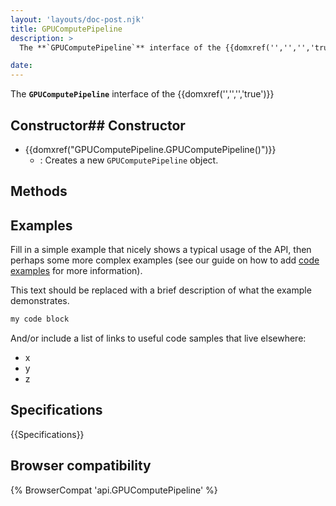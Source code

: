 ```yaml
---
layout: 'layouts/doc-post.njk'
title: GPUComputePipeline
description: >
  The **`GPUComputePipeline`** interface of the {{domxref('','','','true')}} 

date: 
---
```


The **`GPUComputePipeline`** interface of the {{domxref('','','','true')}} 





 ## Constructor## Constructor

- {{domxref("GPUComputePipeline.GPUComputePipeline()")}}
  - : Creates a new `GPUComputePipeline` object.





## Methods



## Examples

Fill in a simple example that nicely shows a typical usage of the API, then perhaps some more complex examples (see our guide on how to add [code examples](/en-US/docs/MDN/Contribute/Structures/Code_examples) for more information).

This text should be replaced with a brief description of what the example demonstrates.

```js
my code block
```

And/or include a list of links to useful code samples that live elsewhere:

*   x
*   y
*   z

## Specifications

{{Specifications}}

## Browser compatibility

{% BrowserCompat 'api.GPUComputePipeline' %}

